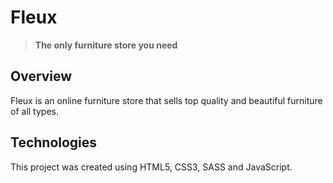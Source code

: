 # Fleux

> **The only furniture store you need**

## Overview

Fleux is an online furniture store that sells top quality and beautiful furniture of all types.

## Technologies

This project was created using HTML5, CSS3, SASS and JavaScript.
